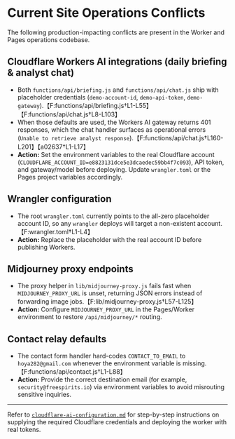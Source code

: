 # Current Site Operations Conflicts

The following production-impacting conflicts are present in the Worker and Pages operations codebase.

## Cloudflare Workers AI integrations (daily briefing & analyst chat)
- Both `functions/api/briefing.js` and `functions/api/chat.js` ship with placeholder credentials (`demo-account-id`, `demo-api-token`, `demo-gateway`).【F:functions/api/briefing.js†L1-L55】【F:functions/api/chat.js†L8-L103】
- When those defaults are used, the Workers AI gateway returns 401 responses, which the chat handler surfaces as operational errors (`Unable to retrieve analyst response`).【F:functions/api/chat.js†L160-L201】【a02637†L1-L17】
- **Action:** Set the environment variables to the real Cloudflare account (`CLOUDFLARE_ACCOUNT_ID=e8823131dce5e3dcaedec59bb4f7c093`), API token, and gateway/model before deploying. Update `wrangler.toml` or the Pages project variables accordingly.

## Wrangler configuration
- The root `wrangler.toml` currently points to the all-zero placeholder account ID, so any `wrangler` deploys will target a non-existent account.【F:wrangler.toml†L1-L4】
- **Action:** Replace the placeholder with the real account ID before publishing Workers.

## Midjourney proxy endpoints
- The proxy helper in `lib/midjourney-proxy.js` fails fast when `MIDJOURNEY_PROXY_URL` is unset, returning JSON errors instead of forwarding image jobs.【F:lib/midjourney-proxy.js†L57-L125】
- **Action:** Configure `MIDJOURNEY_PROXY_URL` in the Pages/Worker environment to restore `/api/midjourney/*` routing.

## Contact relay defaults
- The contact form handler hard-codes `CONTACT_TO_EMAIL` to `hoya282@gmail.com` whenever the environment variable is missing.【F:functions/api/contact.js†L1-L88】
- **Action:** Provide the correct destination email (for example, `security@freespirits.io`) via environment variables to avoid misrouting sensitive inquiries.

---

Refer to [`cloudflare-ai-configuration.md`](./cloudflare-ai-configuration.md) for step-by-step instructions on supplying the required Cloudflare credentials and deploying the worker with real tokens.
